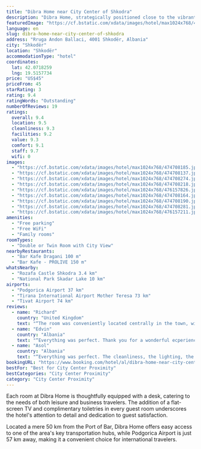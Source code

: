 ```yaml
---
title: "Dibra Home near City Center of Shkodra"
description: "Dibra Home, strategically positioned close to the vibrant heart of Shkodra, emerges as a premier destination for travelers seeking a blend of luxury and convenience."
featuredImage: "https://cf.bstatic.com/xdata/images/hotel/max1024x768/474708185.jpg?k=a40699c3726fbfba1a2e886b061b74e5eeeeb6736b2f04a11fcfd01387b539e3&o=&hp=1"
language: en
slug: dibra-home-near-city-center-of-shkodra
address: "Rruga Andon Ballaci, 4001 Shkodër, Albania"
city: "Shkodër"
location: "Shkodër"
accommodationType: "hotel"
coordinates:
  lat: 42.0718259
  lng: 19.5157734
price: "US$45"
priceFrom: 45
starRating: 3
rating: 9.4
ratingWords: "Outstanding"
numberOfReviews: 19
ratings:
  overall: 9.4
  location: 9.5
  cleanliness: 9.3
  facilities: 9.2
  value: 9.3
  comfort: 9.1
  staff: 9.7
  wifi: 0
images:
  - "https://cf.bstatic.com/xdata/images/hotel/max1024x768/474708185.jpg?k=a40699c3726fbfba1a2e886b061b74e5eeeeb6736b2f04a11fcfd01387b539e3&o=&hp=1"
  - "https://cf.bstatic.com/xdata/images/hotel/max1024x768/474708137.jpg?k=9985aa2572ef3c0aca2893a94aecbe68dafbb85a54aa9e27b40786ed19c24bf3&o=&hp=1"
  - "https://cf.bstatic.com/xdata/images/hotel/max1024x768/474708274.jpg?k=eae83382f8529f9656b233856e5ca496a24c68529c4134c7b09d4d784ec0cd93&o=&hp=1"
  - "https://cf.bstatic.com/xdata/images/hotel/max1024x768/474708218.jpg?k=f89ef30549d71f4587ff25bf33ef88a38243903a29ce4cc7c83dbc82c777c427&o=&hp=1"
  - "https://cf.bstatic.com/xdata/images/hotel/max1024x768/476157826.jpg?k=4661e186962dc1805c760b9c6e5a8a11b34c09babf473ceee8da2e5cb3323583&o=&hp=1"
  - "https://cf.bstatic.com/xdata/images/hotel/max1024x768/474708164.jpg?k=0351f4b16728a950eaefeaadd21e7d35a67aa5ec689d819cf3dad217991a27c8&o=&hp=1"
  - "https://cf.bstatic.com/xdata/images/hotel/max1024x768/474708190.jpg?k=352e333dda13019f225477bae5e4370e5539ead21e7cb30cf0990f3ccd1386a7&o=&hp=1"
  - "https://cf.bstatic.com/xdata/images/hotel/max1024x768/474708281.jpg?k=a0a51016faebb125567a3ce3640b2d7d4b1febb694c97f1daefd21c1d7bdd89c&o=&hp=1"
  - "https://cf.bstatic.com/xdata/images/hotel/max1024x768/476157211.jpg?k=d42fe5caf5df917a493716ce41401f7204d5edcf84f4c261445167310e36c83a&o=&hp=1"
amenities:
  - "Free parking"
  - "Free WiFi"
  - "Family rooms"
roomTypes:
  - "Double or Twin Room with City View"
nearbyRestaurants:
  - "Bar Kafe Dragani 100 m"
  - "Bar Kafe - PROLIVE 150 m"
whatsNearby:
  - "Rozafa Castle Shkodra 3.4 km"
  - "National Park Skadar Lake 10 km"
airports:
  - "Podgorica Airport 37 km"
  - "Tirana International Airport Mother Teresa 73 km"
  - "Tivat Airport 74 km"
reviews:
  - name: "Richard"
    country: "United Kingdom"
    text: "“The room was conveniently located centrally in the town, with parking right outside. The owners were very friendly and helpful. The rooms had everything we needed and were very comfortable. If we come back to Shkoder, we'll definitely stay here...”"
  - name: "Edvin"
    country: "Albania"
    text: "“Everything was perfect. Thank you for a wonderful ecperience that i feel. It was beautiful.”"
  - name: "Asol"
    country: "Albania"
    text: "“Everything was perfect. The cleanliness, the lighting, the space better than what I had imagined. I would recommend it to everyone. The best stay ever😊😊😊”"
bookingURL: "https://www.booking.com/hotel/al/dibra-home-near-city-center-of-shkodra.en-gb.html?aid=8035640"
bestFor: "Best for City Center Proximity"
bestCategories: "City Center Proximity"
category: "City Center Proximity"
---
```


Each room at Dibra Home is thoughtfully equipped with a desk, catering to the needs of both leisure and business travelers. The addition of a flat-screen TV and complimentary toiletries in every guest room underscores the hotel's attention to detail and dedication to guest satisfaction.

Located a mere 50 km from the Port of Bar, Dibra Home offers easy access to one of the area's key transportation hubs, while Podgorica Airport is just 57 km away, making it a convenient choice for international travelers.